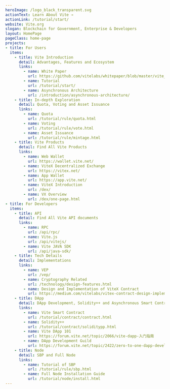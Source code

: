 ```yaml
---
heroImage: /logo_black_transparent.svg
actionText: Learn About Vite →
actionLink: /tutorial/start/
website: Vite.org
slogan: Blockchain for Government, Enterprise & Developers
layout: HomePage
pageClass: home-page
projects:
- title: For Users
  items:
    - title: Vite Introduction
      detail: Advantages, Features and Ecosystem
      links: 
        - name: White Paper
          url: https://github.com/vitelabs/whitepaper/blob/master/vite_en.pdf
        - name: Tutorial
          url: /tutorial/start/
        - name: Asynchronous Architecture
          url: /introduction/asynchronous-architecture/
    - title: In-depth Exploration
      detail: Quota, Voting and Asset Issuance
      links: 
        - name: Quota
          url: /tutorial/rule/quota.html
        - name: Voting
          url: /tutorial/rule/vote.html
        - name: Asset Issuance
          url: /tutorial/rule/mintage.html  
    - title: Vite Products
      detail: Find All Vite Products
      links: 
        - name: Web Wallet
          url: https://wallet.vite.net/
        - name: ViteX Decentralized Exchange
          url: https://vitex.net/
        - name: App Wallet
          url: https://app.vite.net/  
        - name: ViteX Introduction
          url: /dex/
        - name: VX Overview
          url: /dex/one-page.html
- title: For Developers
  items:
    - title: API
      detail: Find All Vite API documents
      links: 
        - name: RPC
          url: /api/rpc/
        - name: Vite.js
          url: /api/vitejs/
        - name: Vite JAVA SDK
          url: /api/java-sdk/
    - title: Tech Details
      detail: Implementations
      links: 
        - name: VEP
          url: /vep/
        - name: Cryptography Related
          url: /technology/design-features.html
        - name: Design and Implementation of ViteX Contract
          url: https://medium.com/vitelabs/vitex-contract-design-implementation-e44c35d961f0
    - title: DApp
      detail: DApp Development, Solidity++ and Asynchronous Smart Contract
      links: 
        - name: Vite Smart Contract
          url: /tutorial/contract/contract.html
        - name: Solidity++
          url: /tutorial/contract/soliditypp.html  
        - name: Vite DApp 101
          url: https://forum.vite.net/topic/2066/vite-dapp-入门指南
        - name: DApp Development Guild
          url: https://forum.vite.net/topic/2422/zero-to-one-dapp-development-guide-on-vite
    - title: Node
      detail: SBP and Full Node
      links:
        - name: Tutorial of SBP
          url: /tutorial/rule/sbp.html   
        - name: Full Node Installation Guide
          url: /tutorial/node/install.html
---
```

